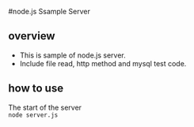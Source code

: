 #node.js Ssample Server

## overview
* This is sample of node.js server.
* Include file read, http method and mysql test code.

## how to use
The start of the server  
`node server.js`
